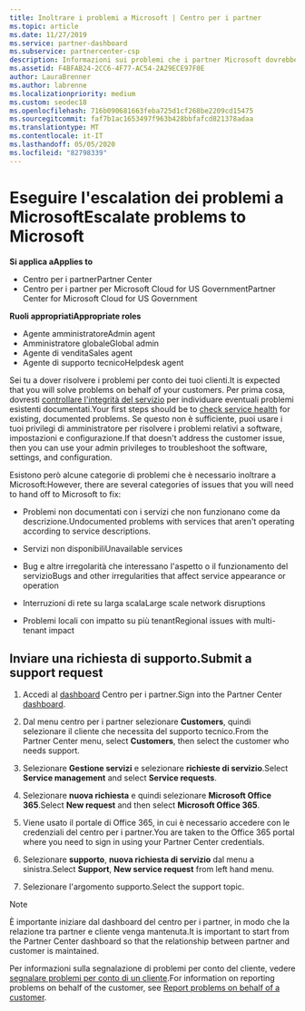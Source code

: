 ```yaml
---
title: Inoltrare i problemi a Microsoft | Centro per i partner
ms.topic: article
ms.date: 11/27/2019
ms.service: partner-dashboard
ms.subservice: partnercenter-csp
description: Informazioni sui problemi che i partner Microsoft dovrebbero risolvere per i clienti e sui problemi che potrebbero essere necessari per inoltrare a Microsoft.
ms.assetid: F4BFAB24-2CC6-4F77-AC54-2A29ECE97F0E
author: LauraBrenner
ms.author: labrenne
ms.localizationpriority: medium
ms.custom: seodec18
ms.openlocfilehash: 716b090681663feba725d1cf268be2209cd15475
ms.sourcegitcommit: faf7b1ac1653497f963b428bbfafcd821378adaa
ms.translationtype: MT
ms.contentlocale: it-IT
ms.lasthandoff: 05/05/2020
ms.locfileid: "82798339"
---
```

# <a name="escalate-problems-to-microsoft"></a><span data-ttu-id="1a519-103">Eseguire l'escalation dei problemi a Microsoft</span><span class="sxs-lookup"><span data-stu-id="1a519-103">Escalate problems to Microsoft</span></span>

<span data-ttu-id="1a519-104">**Si applica a**</span><span class="sxs-lookup"><span data-stu-id="1a519-104">**Applies to**</span></span>

- <span data-ttu-id="1a519-105">Centro per i partner</span><span class="sxs-lookup"><span data-stu-id="1a519-105">Partner Center</span></span>
- <span data-ttu-id="1a519-106">Centro per i partner per Microsoft Cloud for US Government</span><span class="sxs-lookup"><span data-stu-id="1a519-106">Partner Center for Microsoft Cloud for US Government</span></span>

<span data-ttu-id="1a519-107">**Ruoli appropriati**</span><span class="sxs-lookup"><span data-stu-id="1a519-107">**Appropriate roles**</span></span>

- <span data-ttu-id="1a519-108">Agente amministratore</span><span class="sxs-lookup"><span data-stu-id="1a519-108">Admin agent</span></span>
- <span data-ttu-id="1a519-109">Amministratore globale</span><span class="sxs-lookup"><span data-stu-id="1a519-109">Global admin</span></span>
- <span data-ttu-id="1a519-110">Agente di vendita</span><span class="sxs-lookup"><span data-stu-id="1a519-110">Sales agent</span></span>
- <span data-ttu-id="1a519-111">Agente di supporto tecnico</span><span class="sxs-lookup"><span data-stu-id="1a519-111">Helpdesk agent</span></span>

<span data-ttu-id="1a519-112">Sei tu a dover risolvere i problemi per conto dei tuoi clienti.</span><span class="sxs-lookup"><span data-stu-id="1a519-112">It is expected that you will solve problems on behalf of your customers.</span></span> <span data-ttu-id="1a519-113">Per prima cosa, dovresti [controllare l'integrità del servizio](check-service-health.md) per individuare eventuali problemi esistenti documentati.</span><span class="sxs-lookup"><span data-stu-id="1a519-113">Your first steps should be to [check service health](check-service-health.md) for existing, documented problems.</span></span> <span data-ttu-id="1a519-114">Se questo non è sufficiente, puoi usare i tuoi privilegi di amministratore per risolvere i problemi relativi a software, impostazioni e configurazione.</span><span class="sxs-lookup"><span data-stu-id="1a519-114">If that doesn't address the customer issue, then you can use your admin privileges to troubleshoot the software, settings, and configuration.</span></span>

<span data-ttu-id="1a519-115">Esistono però alcune categorie di problemi che è necessario inoltrare a Microsoft:</span><span class="sxs-lookup"><span data-stu-id="1a519-115">However, there are several categories of issues that you will need to hand off to Microsoft to fix:</span></span>

- <span data-ttu-id="1a519-116">Problemi non documentati con i servizi che non funzionano come da descrizione.</span><span class="sxs-lookup"><span data-stu-id="1a519-116">Undocumented problems with services that aren't operating according to service descriptions.</span></span>

- <span data-ttu-id="1a519-117">Servizi non disponibili</span><span class="sxs-lookup"><span data-stu-id="1a519-117">Unavailable services</span></span>

- <span data-ttu-id="1a519-118">Bug e altre irregolarità che interessano l'aspetto o il funzionamento del servizio</span><span class="sxs-lookup"><span data-stu-id="1a519-118">Bugs and other irregularities that affect service appearance or operation</span></span>

- <span data-ttu-id="1a519-119">Interruzioni di rete su larga scala</span><span class="sxs-lookup"><span data-stu-id="1a519-119">Large scale network disruptions</span></span>

- <span data-ttu-id="1a519-120">Problemi locali con impatto su più tenant</span><span class="sxs-lookup"><span data-stu-id="1a519-120">Regional issues with multi-tenant impact</span></span>

## <a name="submit-a-support-request"></a><span data-ttu-id="1a519-121">Inviare una richiesta di supporto.</span><span class="sxs-lookup"><span data-stu-id="1a519-121">Submit a support request</span></span>

1. <span data-ttu-id="1a519-122">Accedi al [dashboard](https://partner.microsoft.com/dashboard) Centro per i partner.</span><span class="sxs-lookup"><span data-stu-id="1a519-122">Sign into the Partner Center [dashboard](https://partner.microsoft.com/dashboard).</span></span>

2. <span data-ttu-id="1a519-123">Dal menu centro per i partner selezionare **Customers**, quindi selezionare il cliente che necessita del supporto tecnico.</span><span class="sxs-lookup"><span data-stu-id="1a519-123">From the Partner Center menu, select **Customers**, then select the customer who needs support.</span></span>

3. <span data-ttu-id="1a519-124">Selezionare **Gestione servizi** e selezionare **richieste di servizio**.</span><span class="sxs-lookup"><span data-stu-id="1a519-124">Select **Service management** and select **Service requests**.</span></span>

4. <span data-ttu-id="1a519-125">Selezionare **nuova richiesta** e quindi selezionare **Microsoft Office 365**.</span><span class="sxs-lookup"><span data-stu-id="1a519-125">Select **New request** and then select **Microsoft Office 365**.</span></span>

5. <span data-ttu-id="1a519-126">Viene usato il portale di Office 365, in cui è necessario accedere con le credenziali del centro per i partner.</span><span class="sxs-lookup"><span data-stu-id="1a519-126">You are taken to the Office 365 portal where you need to sign in using your Partner Center credentials.</span></span>

6. <span data-ttu-id="1a519-127">Selezionare **supporto**, **nuova richiesta di servizio** dal menu a sinistra.</span><span class="sxs-lookup"><span data-stu-id="1a519-127">Select **Support**, **New service request** from left hand menu.</span></span>

7. <span data-ttu-id="1a519-128">Selezionare l'argomento supporto.</span><span class="sxs-lookup"><span data-stu-id="1a519-128">Select the support topic.</span></span>

>[!NOTE]
><span data-ttu-id="1a519-129">È importante iniziare dal dashboard del centro per i partner, in modo che la relazione tra partner e cliente venga mantenuta.</span><span class="sxs-lookup"><span data-stu-id="1a519-129">It is important to start from the Partner Center dashboard so that the relationship between partner and customer is maintained.</span></span> 


<span data-ttu-id="1a519-130">Per informazioni sulla segnalazione di problemi per conto del cliente, vedere [segnalare problemi per conto di un cliente](report-problems-on-behalf-of-a-customer.md).</span><span class="sxs-lookup"><span data-stu-id="1a519-130">For information on reporting problems on behalf of the customer, see [Report problems on behalf of a customer](report-problems-on-behalf-of-a-customer.md).</span></span>

 

 



